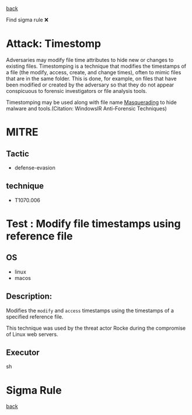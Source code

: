 
[back](../index.md)

Find sigma rule :x: 

# Attack: Timestomp 

Adversaries may modify file time attributes to hide new or changes to existing files. Timestomping is a technique that modifies the timestamps of a file (the modify, access, create, and change times), often to mimic files that are in the same folder. This is done, for example, on files that have been modified or created by the adversary so that they do not appear conspicuous to forensic investigators or file analysis tools.

Timestomping may be used along with file name [Masquerading](https://attack.mitre.org/techniques/T1036) to hide malware and tools.(Citation: WindowsIR Anti-Forensic Techniques)

# MITRE
## Tactic
  - defense-evasion


## technique
  - T1070.006


# Test : Modify file timestamps using reference file
## OS
  - linux
  - macos


## Description:
Modifies the `modify` and `access` timestamps using the timestamps of a specified reference file.

This technique was used by the threat actor Rocke during the compromise of Linux web servers.


## Executor
sh

# Sigma Rule


[back](../index.md)
